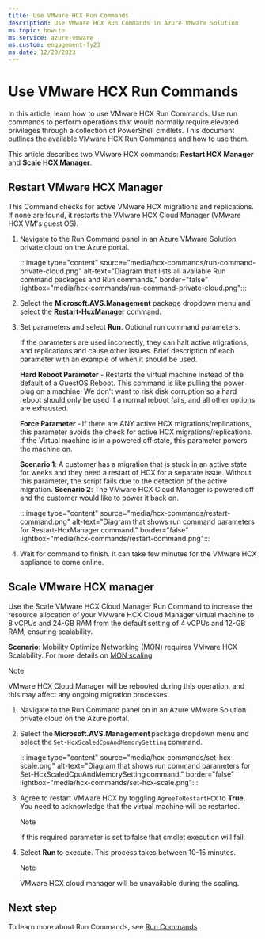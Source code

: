 ```yaml
---
title: Use VMware HCX Run Commands 
description: Use VMware HCX Run Commands in Azure VMware Solution
ms.topic: how-to
ms.service: azure-vmware
ms.custom: engagement-fy23
ms.date: 12/20/2023
---
```


# Use VMware HCX Run Commands
In this article, learn how to use VMware HCX Run Commands. Use run commands to perform operations that would normally require elevated privileges through a collection of PowerShell cmdlets. This document outlines the available VMware HCX Run Commands and how to use them. 

This article describes two VMware HCX commands: **Restart HCX Manager** and **Scale HCX Manager**. 

## Restart VMware HCX Manager 

This Command checks for active VMware HCX migrations and replications. If none are found, it restarts the VMware HCX Cloud Manager (VMware HCX VM's guest OS). 

1. Navigate to the Run Command panel in an Azure VMware Solution private cloud on the Azure portal.

   :::image type="content" source="media/hcx-commands/run-command-private-cloud.png" alt-text="Diagram that  lists all available Run command packages and Run commands." border="false" lightbox="media/hcx-commands/run-command-private-cloud.png":::        
   
1. Select the **Microsoft.AVS.Management** package dropdown menu and select the **Restart-HcxManager** command. 
1. Set parameters and select **Run**. 
Optional run command parameters.   

    If the parameters are used incorrectly, they can halt active migrations, and replications and cause other issues. Brief description of each parameter with an example of when it should be used.  
    
    **Hard Reboot Parameter** - Restarts the virtual machine instead of the default of a GuestOS Reboot. This command is like pulling the power plug on a machine. We don't want to risk disk corruption so a hard reboot should only be used if a normal reboot fails, and all other options are exhausted.  
    
    **Force Parameter** - If there are ANY active HCX migrations/replications, this parameter avoids the check for active HCX migrations/replications. If the Virtual machine is in a powered off state, this parameter powers the machine on.  

    **Scenario 1**: A customer has a migration that is stuck in an active state for weeks and they need a restart of HCX for a separate issue. Without this parameter, the script fails due to the detection of the active migration. 
    **Scenario 2**: The VMware HCX Cloud Manager is powered off and the customer would like to power it back on.

    :::image type="content" source="media/hcx-commands/restart-command.png" alt-text="Diagram that shows run command parameters for Restart-HcxManager command." border="false" lightbox="media/hcx-commands/restart-command.png":::   

1. Wait for command to finish. It can take few minutes for the VMware HCX appliance to come online. 

## Scale VMware HCX manager  
Use the Scale VMware HCX Cloud Manager Run Command to increase the resource allocation of your VMware HCX Cloud Manager virtual machine to 8 vCPUs and 24-GB RAM from the default setting of 4 vCPUs and 12-GB RAM, ensuring scalability. 

**Scenario**: Mobility Optimize Networking (MON) requires VMware HCX Scalability. For more details on [MON scaling](https://kb.vmware.com/s/article/88401)  

>[!NOTE] 
> VMware HCX Cloud Manager will be rebooted during this operation, and this may affect any ongoing migration processes. 

1. Navigate to the Run Command panel on in an Azure VMware Solution private cloud on the Azure portal. 

1. Select the **Microsoft.AVS.Management** package dropdown menu and select the ``Set-HcxScaledCpuAndMemorySetting`` command.
 
    :::image type="content" source="media/hcx-commands/set-hcx-scale.png" alt-text="Diagram that shows run command parameters for Set-HcxScaledCpuAndMemorySetting command." border="false" lightbox="media/hcx-commands/set-hcx-scale.png"::: 
 
1. Agree to restart VMware HCX by toggling ``AgreeToRestartHCX`` to **True**. 
    You need to acknowledge that the virtual machine will be restarted.  
    
     
    >[!NOTE]
    > If this required parameter is set to false that cmdlet execution will fail. 

1. Select **Run** to execute.
    This process takes between 10-15 minutes.  
   
    >[!NOTE]
    > VMware HCX cloud manager will be unavailable during the scaling. 

 ## Next step
To learn more about Run Commands, see [Run Commands](concepts-run-command.md)
